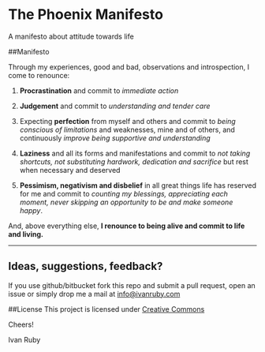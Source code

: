The Phoenix Manifesto
================

A manifesto about attitude towards life


##Manifesto

Through my experiences, good and bad, observations and introspection, I come to renounce:

1. **Procrastination** and commit to *immediate action*

2. **Judgement** and commit to *understanding and tender care*

3. Expecting **perfection** from myself and others and commit to *being conscious of limitations* and weaknesses, mine and of others, and continuously *improve being supportive and understanding*

4. **Laziness** and all its forms and manifestations and commit to *not taking shortcuts, not substituting hardwork, dedication and sacrifice* but rest when necessary and deserved

5. **Pessimism, negativism and disbelief** in all great things life has reserved for me and commit to *counting my blessings, appreciating each moment, never skipping an opportunity to be and make someone happy*.


And, above everything else, **I renounce to being alive and commit to life and living.**

***

## Ideas, suggestions, feedback?
If you use github/bitbucket fork this repo and submit a pull request, open an issue or simply drop me a mail at info@ivanruby.com

##License
This project is licensed under [Creative Commons](http://creativecommons.org/licenses/by-nc-sa/4.0/)

Cheers!

Ivan Ruby
